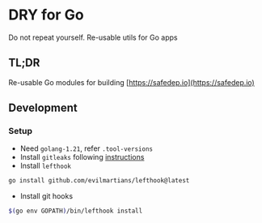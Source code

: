 # DRY for Go
Do not repeat yourself. Re-usable utils for Go apps

## TL;DR

Re-usable Go modules for building [https://safedep.io](https://safedep.io)

## Development

### Setup

* Need `golang-1.21`, refer `.tool-versions`
* Install `gitleaks` following [instructions](https://github.com/gitleaks/gitleaks#installing)
* Install `lefthook`

```bash
go install github.com/evilmartians/lefthook@latest
```

* Install git hooks

```bash
$(go env GOPATH)/bin/lefthook install
```
